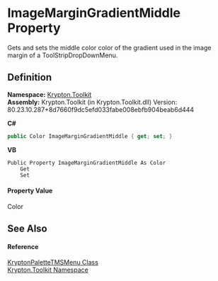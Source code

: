 # ImageMarginGradientMiddle Property


Gets and sets the middle color color of the gradient used in the image margin of a ToolStripDropDownMenu.



## Definition
**Namespace:** <a href="79d2eac2-21f4-54ff-7552-b20c33c30600.md">Krypton.Toolkit</a>  
**Assembly:** Krypton.Toolkit (in Krypton.Toolkit.dll) Version: 80.23.10.287+8d7660f9dc5efd033fabe008ebfb904beab6d444

**C#**
``` C#
public Color ImageMarginGradientMiddle { get; set; }
```
**VB**
``` VB
Public Property ImageMarginGradientMiddle As Color
	Get
	Set
```



#### Property Value
Color

## See Also


#### Reference
<a href="b46b5304-526b-95e9-69b2-b07d33185421.md">KryptonPaletteTMSMenu Class</a>  
<a href="79d2eac2-21f4-54ff-7552-b20c33c30600.md">Krypton.Toolkit Namespace</a>  
